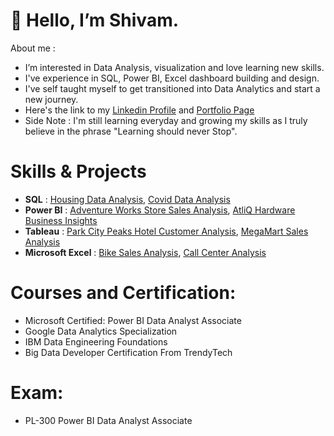 # 👋 Hello, I’m Shivam.

About me :

- I’m interested in Data Analysis, visualization and love learning new skills.
- I've experience in SQL, Power BI, Excel dashboard building and design.
- I've self taught myself to get transitioned into Data Analytics and start a new journey.
- Here's the link to my [Linkedin Profile](https://www.linkedin.com/in/shivam-sharma-24a8b51b5) and [Portfolio Page](https://shivamsharma-github.github.io/shivamsharma.github.io/)
- Side Note : I'm still learning everyday and growing my skills as I truly believe in the phrase "Learning should never Stop".

# Skills & Projects 
- **SQL** : [Housing Data Analysis](https://github.com/shivamsharma-github/SQL-Project-HousingDataAnalysis), [Covid Data Analysis](https://github.com/shivamsharma-github/SQL-Project-CovidDataAnalysis)
- **Power BI** : [Adventure Works Store Sales Analysis](https://app.powerbi.com/view?r=eyJrIjoiOGIxY2Q3MjctN2Q5Yy00NzI5LWJlYzQtYTlhYTQ3MTg5N2FiIiwidCI6ImRmODY3OWNkLWE4MGUtNDVkOC05OWFjLWM4M2VkN2ZmOTVhMCJ9), [AtliQ Hardware Business Insights](https://app.powerbi.com/view?r=eyJrIjoiMWIwODQwOGEtYjhmZC00ZGI5LWE3MzQtMWNjYmI3ZjM1N2NhIiwidCI6ImRmODY3OWNkLWE4MGUtNDVkOC05OWFjLWM4M2VkN2ZmOTVhMCJ9)
- **Tableau** : [Park City Peaks Hotel Customer Analysis](https://public.tableau.com/views/ParkCityPeaksHotel-CustomerAnalysis/HotelBookingDashboard?:language=en-US&:display_count=n&:origin=viz_share_link), [MegaMart Sales Analysis](https://public.tableau.com/views/MegaMartSalesAnalysis_17062898116490/MegaMartSalesAnalysis?:language=en-US&:display_count=n&:origin=viz_share_link)
- **Microsoft Excel** : [Bike Sales Analysis](https://github.com/shivamsharma-github/Bike-Sales-Analysis.git), [Call Center Analysis](https://github.com/shivamsharma-github/Call-Center-Analysis.git)


# Courses and Certification: 
-  Microsoft Certified: Power BI Data Analyst Associate
-  Google Data Analytics Specialization
-  IBM Data Engineering Foundations
-  Big Data Developer Certification From TrendyTech


# Exam: 
- PL-300 Power BI Data Analyst Associate
